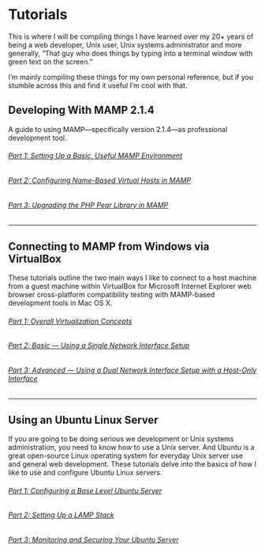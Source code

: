 # Tutorials

This is where I will be compiling things I have learned over my 20+ years of being a web developer, Unix user, Unix systems administrator and more generally, “That guy who does things by typing into a terminal window with green text on the screen.”

I’m mainly compiling these things for my own personal reference, but if you stumble across this and find it useful I’m cool with that.

## Developing With MAMP 2.1.4

A guide to using MAMP—specifically version 2.1.4—as professional development tool.

###### [Part 1: Setting Up a Basic, Useful MAMP Environment][1]
###### [Part 2: Configuring Name-Based Virtual Hosts in MAMP][2]
###### [Part 3: Upgrading the PHP Pear Library in MAMP][3]

***

## Connecting to MAMP from Windows via VirtualBox

These tutorials outline the two main ways I like to connect to a host machine from a guest machine within VirtualBox for Microsoft Internet Explorer web browser cross-platform compatibility testing with MAMP-based development tools in Mac OS X.

###### [Part 1: Overall Virtualization Concepts][4]
###### [Part 2: Basic — Using a Single Network Interface Setup][5]
###### [Part 3: Advanced — Using a Dual Network Interface Setup with a Host-Only Interface][6]

***

## Using an Ubuntu Linux Server

If you are going to be doing serious we development or Unix systems administration, you need to know how to use a Unix server. And Ubuntu is a great open-source Linux operating system for everyday Unix server use and general web development. These tutorials delve into the basics of how I like to use and configure Ubuntu Linux servers.

###### [Part 1: Configuring a Base Level Ubuntu Server][7]
###### [Part 2: Setting Up a LAMP Stack][8]
###### [Part 3: Monitoring and Securing Your Ubuntu Server][9]

[1]: mamp_part_1 "Setting Up a Basic, Useful MAMP Environment"
[2]: mamp_part_2 "Configuring Name-Based Virtual Hosts"
[3]: mamp_part_3 "Upgrading the PHP Pear Library in MAMP"
[4]: mamp_windows_with_virtualbox_part_1 "Overall Virtualization Concepts"
[5]: mamp_windows_with_virtualbox_part_2 "Basic — Using a Single Network Interface Setup"
[6]: mamp_windows_with_virtualbox_part_3 "Advanced — Using a Dual Network Interface Setup with a Host-Only Interface"
[7]: ubuntu_server_usage_part_1 "Configuring a Base Level Ubuntu Server"
[8]: ubuntu_server_usage_part_2 "Setting Up a LAMP Stack"
[9]: ubuntu_server_usage_part_3 "Monitoring & Securing Your Ubuntu Server"
